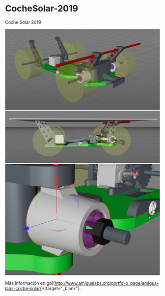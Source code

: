 # CocheSolar-2019
Coche Solar 2019

![alt text](https://github.com/AmigusLabs/CocheSolar-2019/blob/master/jpgs/coche_1.jpeg)
![alt text](https://github.com/AmigusLabs/CocheSolar-2019/blob/master/jpgs/coche_2.jpeg)
![alt text](https://github.com/AmigusLabs/CocheSolar-2019/blob/master/jpgs/coche_3.jpeg)

Más información en go](http://www.amiguslabs.org/portfolio_page/amigus-labs-coche-solar/){:target="_blank"}.
